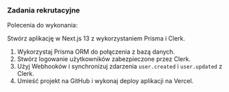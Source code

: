 ### Zadania rekrutacyjne

Polecenia do wykonania:

Stwórz aplikację w Next.js 13 z wykorzystaniem Prisma i Clerk.

1. Wykorzystaj Prisma ORM do połączenia z bazą danych. <br>
2. Stwórz logowanie użytkowników zabezpieczone przez Clerk. <br>
3. Użyj Webhooków i synchronizuj zdarzenia `user.created` i `user.updated` z Clerk. <br>
4. Umieść projekt na GitHub i wykonaj deploy aplikacji na Vercel.
